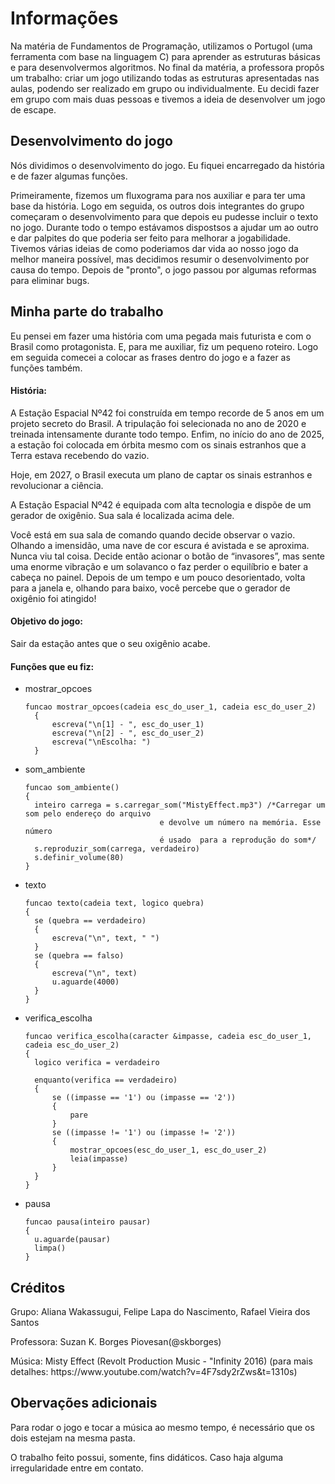 # Informações
<p>Na matéria de Fundamentos de Programação, utilizamos o Portugol (uma ferramenta com base na linguagem C) para aprender as estruturas básicas e para desenvolvermos algoritmos. No final da matéria, a professora propôs um trabalho: criar um jogo utilizando todas as estruturas apresentadas nas aulas, podendo ser realizado em grupo ou individualmente. Eu decidi fazer em grupo com mais duas pessoas e tivemos a ideia de desenvolver um jogo de escape.<P>

## Desenvolvimento do jogo
<p>Nós dividimos o desenvolvimento do jogo. Eu fiquei encarregado da história e de fazer algumas funções.<p>
<p>Primeiramente, fizemos um fluxograma para nos auxiliar e para ter uma base da história. Logo em seguida, os outros dois integrantes do grupo começaram o desenvolvimento para que depois eu pudesse incluir o texto no jogo. Durante todo o tempo estávamos dispostsos a ajudar um ao outro e dar palpites do que poderia ser feito para melhorar a jogabilidade. Tivemos várias ideias de como poderiamos dar vida ao nosso jogo da melhor maneira possível, mas decidimos resumir o desenvolvimento por causa do tempo. Depois de "pronto", o jogo passou por algumas reformas para eliminar bugs.<p>
  
## Minha parte do trabalho
  
<p>Eu pensei em fazer uma história com uma pegada mais futurista e com o Brasil como protagonista. E, para me auxiliar, fiz um pequeno roteiro. Logo em seguida comecei a colocar as frases dentro do jogo e a fazer as funções também.<p>

#### História:
<p>A Estação Espacial Nº42 foi construída em tempo recorde de 5 anos em um projeto secreto do Brasil. A tripulação foi selecionada no ano de 2020 e treinada intensamente durante todo tempo. Enfim, no início do ano de 2025, a estação foi colocada em órbita mesmo com os sinais estranhos que a Terra estava recebendo do vazio.<p>
<p>Hoje, em 2027, o Brasil executa um plano de captar os sinais estranhos e revolucionar a ciência.<p>
<p>A Estação Espacial Nº42 é equipada com alta tecnologia e dispõe de um gerador de oxigênio. Sua sala é localizada acima dele.<p>
<p>Você está em sua sala de comando quando decide observar o vazio. Olhando a imensidão, uma nave de cor escura é avistada e se aproxima. Nunca viu tal coisa. Decide então acionar o botão de “invasores”, mas sente uma enorme vibração e um solavanco o faz perder o equilíbrio e bater a cabeça no painel. Depois de um tempo e um pouco desorientado, volta para a janela e, olhando para baixo, você percebe que o gerador de oxigênio foi atingido!<p>
 
#### Objetivo do jogo:
<p>Sair da estação antes que o seu oxigênio acabe.<p>

#### Funções que eu fiz:
- mostrar_opcoes
  ```
  funcao mostrar_opcoes(cadeia esc_do_user_1, cadeia esc_do_user_2)
	{
		escreva("\n[1] - ", esc_do_user_1)
		escreva("\n[2] - ", esc_do_user_2)
		escreva("\nEscolha: ")
	}
  ```
- som_ambiente
  ```
  funcao som_ambiente()
  {	
	inteiro carrega = s.carregar_som("MistyEffect.mp3") /*Carregar um som pelo endereço do arquivo
								e devolve um número na memória. Esse número
								é usado  para a reprodução do som*/
	s.reproduzir_som(carrega, verdadeiro)
	s.definir_volume(80)
  }
  ```

- texto
  ```
  funcao texto(cadeia text, logico quebra)
  {
	se (quebra == verdadeiro)
	{
		escreva("\n", text, " ")
	}
	se (quebra == falso)
	{
		escreva("\n", text)
		u.aguarde(4000)
	}
  }
  ```
- verifica_escolha
  ```
  funcao verifica_escolha(caracter &impasse, cadeia esc_do_user_1, cadeia esc_do_user_2)
  {
	logico verifica = verdadeiro

	enquanto(verifica == verdadeiro)
	{	
		se ((impasse == '1') ou (impasse == '2'))
		{
			pare
		}
		se ((impasse != '1') ou (impasse != '2'))
		{
			mostrar_opcoes(esc_do_user_1, esc_do_user_2)
			leia(impasse)
		}
	}
  }
  ```
- pausa
  ```
  funcao pausa(inteiro pausar)
  {
	u.aguarde(pausar)
	limpa()
  }
  ```
	
## Créditos
<p>Grupo: Aliana Wakassugui, Felipe Lapa do Nascimento, Rafael Vieira dos Santos<p>
<p>Professora: Suzan K. Borges Piovesan(@skborges)<p>
<p>Música: Misty Effect (Revolt Production Music - "Infinity 2016) (para mais detalhes: https://www.youtube.com/watch?v=4F7sdy2rZws&t=1310s)<p>

## Obervações adicionais
<p>Para rodar o jogo e tocar a música ao mesmo tempo, é necessário que os dois estejam na mesma pasta.<p>
<p>O trabalho feito possui, somente, fins didáticos. Caso haja alguma irregularidade entre em contato.<p>
